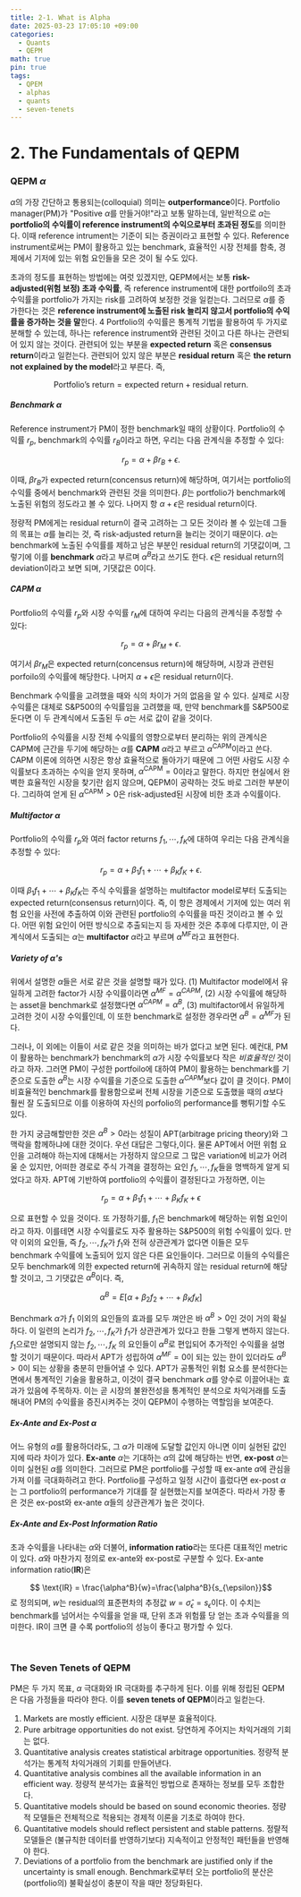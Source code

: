 ```yaml
---
title: 2-1. What is Alpha
date: 2025-03-23 17:05:10 +09:00
categories:
  - Quants
  - QEPM
math: true
pin: true
tags:
  - QPEM
  - alphas
  - quants
  - seven-tenets
---
```




# 2. The Fundamentals of QEPM

### QEPM $\alpha$
$\alpha$의 가장 간단하고 통용되는(colloquial) 의미는 **outperformance**이다. Portfolio manager(PM)가 "Positive $\alpha$를 만들거야!"라고 보통 말하는데, 일반적으로 $\alpha$는 **portfolio의 수익률이 reference instrument의 수익으로부터 초과된 정도**를 의미한다. 이때 reference intrument는 기준이 되는 증권이라고 표현할 수 있다. Reference instrument로써는 PM이 활용하고 있는 benchmark, 효율적인 시장 전체를 함축, 경제에서 기저에 있는 위험 요인들을 모은 것이 될 수도 있다. 

초과의 정도를 표현하는 방법에는 여럿 있겠지만, QEPM에서는 보통 **risk-adjusted(위험 보정) 초과 수익률**, 즉 reference instrument에 대한 portfoilo의 초과 수익률을 portfolio가 가지는 risk를 고려하여 보정한 것을 일컫는다. 그러므로 $\alpha$를 증가한다는 것은 **reference instrument에 노출된 risk 늘리지 않고서 portfolio의 수익률을 증가하는 것을 말**한다. 
4
Portfolio의 수익률은 통계적 기법을 활용하여 두 가지로 분해할 수 있는데, 하나는 reference instrument와 관련된 것이고 다른 하나는 관련되어 있지 않는 것이다. 관련되어 있는 부분을 **expected return** 혹은 **consensus return**이라고 일컫는다. 관련되어 있지 않은 부분은 **residual return** 혹은 **the return not explained by the model**라고 부른다. 즉,

$$ \text{Portfolio's return} = \text{expected return} + \text{residual return}.$$

##### Benchmark $\alpha$
Reference instrument가 PM이 정한 benchmark일 때의 상황이다. Portfolio의 수익률 $r_p$, benchmark의 수익률 $r_B$이라고 하면, 우리는 다음 관계식을 추정할 수 있다:

$$ r_p = \alpha + \beta r_B + \epsilon. $$

이때, $\beta r_B$가 expected return(concensus return)에 해당하며, 여기서는 portfolio의 수익률 중에서 benchmark와 관련된 것을 의미한다. $\beta$는 portfolio가 benchmark에 노출된 위험의 정도라고 볼 수 있다. 나머지 항 $\alpha + \epsilon$은 residual return이다.

정량적 PM에게는 residual return이 결국 고려하는 그 모든 것이라 볼 수 있는데 그들의 목표는 $\alpha$를 늘리는 것, 즉 risk-adjusted return을 늘리는 것이기 때문이다. $\alpha$는 benchmark에 노출된 수익률를 제하고 남은 부분인 residual return의 기댓값이며, 그렇기에 이를 **benchmark** $\alpha$라고 부르며 $\alpha^B$라고 쓰기도 한다. $\epsilon$은 residual return의 deviation이라고 보면 되며, 기댓값은 0이다.

##### CAPM $\alpha$
Portfolio의 수익률 $r_p$와 시장 수익률 $r_M$에 대하여 우리는 다음의 관계식을 추정할 수 있다:

$$ r_p = \alpha + \beta r_M +\epsilon. $$

여기서 $\beta r_M$은 expected return(concensus return)에 해당하며, 시장과 관련된 porfoilo의 수익률에 해당한다. 나머지 $\alpha + \epsilon$은 residual return이다.

Benchmark 수익률을 고려했을 때와 식의 차이가 거의 없음을 알 수 있다. 실제로 시장 수익률은 대체로 S&P500의 수익률임을 고려했을 때, 만약 benchmark를 S&P500로 둔다면 이 두 관계식에서 도출된 두 $\alpha$는 서로 값이 같을 것이다.

Portfolio의 수익률을 시장 전체 수익률의 영향으로부터 분리하는 위의 관계식은 CAPM에 근간을 두기에 해당하는 $\alpha$를 **CAPM** $\alpha$라고 부르고 $\alpha^\text{CAPM}$이라고 쓴다. CAPM 이론에 의하면 시장은 항상 효율적으로 돌아가기 때문에 그 어떤 사람도 시장 수익률보다 초과하는 수익을 얻지 못하며, $\alpha^\text{CAPM} = 0$이라고 말한다. 하지만 현실에서 완벽한 효율적인 시장을 찾기란 쉽지 않으며, QEPM이 공략하는 것도 바로 그러한 부분이다. 그리하여 얻게 된 $\alpha^\text{CAPM}>0$은 risk-adjusted된 시장에 비한 초과 수익률이다.

##### Multifactor $\alpha$
Portfolio의 수익률 $r_p$와 여러 factor returns $f_1, \cdots, f_K$에 대하여 우리는 다음 관계식을 추정할 수 있다:

$$ r_p = \alpha + \beta_1f_1 + \cdots + \beta_Kf_K +\epsilon. $$

이때 $\beta_1f_1 + \cdots + \beta_Kf_K$는 주식 수익률을 설명하는 multifactor model로부터 도출되는 expected return(consensus return)이다. 즉, 이 항은 경제에서 기저에 있는 여러 위험 요인을 사전에 추출하여 이와 관련된 portfolio의 수익률을 따진 것이라고 볼 수 있다. 어떤 위험 요인이 어떤 방식으로 추출되는지 등 자세한 것은 추후에 다루지만, 이 관계식에서 도출되는 $\alpha$는 **multifactor** $\alpha$라고 부르며 $\alpha^\text{MF}$라고 표현한다. 

##### Variety of $\alpha$'s
위에서 설명한 $\alpha$들은 서로 같은 것을 설명할 때가 있다. (1) Multifactor model에서 유일하게 고려한 factor가 시장 수익률이라면 $\alpha^{MF} = \alpha^{CAPM}$, (2) 시장 수익률에 해당하는 asset을 benchmark로 설정했다면 $\alpha^{CAPM}=\alpha^B$, (3) multifactor에서 유일하게 고려한 것이 시장 수익률인데, 이 또한 benchmark로 설정한 경우라면 $\alpha^B = \alpha^{MF}$가 된다.

그러나, 이 외에는 이들이 서로 같은 것을 의미하는 바가 없다고 보면 된다. 예컨대, PM이 활용하는 benchmark가 benchmark의 $\alpha$가 시장 수익률보다 작은 *비효율적인* 것이라고 하자. 그러면 PM이 구성한 portfoilo에 대하여 PM이 활용하는 benchmark를 기준으로 도출한 $\alpha^B$는 시장 수익률을 기준으로 도출한 $\alpha^{CAPM}$보다 값이 클 것이다. PM이 비효율적인 benchmark를 활용함으로써 전체 시장을 기준으로 도출했을 때의 $\alpha$보다 훨씬 잘 도출되므로 이를 이용하여 자신의 porfolio의 performance를 뻥튀기할 수도 있다.

한 가지 궁금해할만한 것은 $\alpha^B>0$라는 성질이 APT(arbitrage pricing theory)와 그 맥락을 함께하냐에 대한 것이다. 우선 대답은 그렇다,이다. 물론 APT에서 어떤 위험 요인을 고려해야 하는지에 대해서는 가정하지 않으므로 그 많은 variation에 비교가 어려울 순 있지만, 어떠한 경로로 주식 가격을 결정하는 요인 $f_1, \cdots, f_K$들을 명백하게 알게 되었다고 하자. APT에 기반하여 portfolio의 수익률이 결정된다고 가정하면, 이는

$$ r_p = \alpha + \beta_1f_1 +\cdots +\beta_Kf_K +\epsilon$$

으로 표현할 수 있을 것이다. 또 가정하기를, $f_1$은 benchmark에 해당하는 위험 요인이라고 하자. 이를테면 시장 수익률로도 자주 활용하는 S&P500의 위험 수익률이 있다. 만약 이외의 요인들, 즉 $f_2, \cdots, f_K$가 $f_1$와 전혀 상관관계가 없다면 이들은 모두 benchmark 수익률에 노출되어 있지 않은 다른 요인들이다. 그러므로 이들의 수익률은 모두 benchmark에 의한 expected return에 귀속하지 않는 residual return에 해당할 것이고, 그 기댓값은 $\alpha^B$이다. 즉,

$$ \alpha^B = E[\alpha + \beta_2f_2+\cdots +\beta_Kf_K]$$

Benchmark $\alpha$가 $f_1$ 이외의 요인들의 효과를 모두 껴안은 바 $\alpha^B >0$인 것이 거의 확실하다. 이 일련의 논리가 $f_2, \cdots, f_K$가 $f_1$가 상관관계가 있다고 한들 그렇게 변하지 않는다. $f_1$으로만 설명되지 않는 $f_2, \cdots, f_K$ 의 요인들이 $\alpha^B$로 편입되어 추가적인 수익률을 설명할 것이기 때문이다. 따라서 APT가 성립하여 $\alpha^{MF}=0$이 되는 있는 한이 있더라도 $\alpha^B>0$이 되는 상황을 충분히 만들어낼 수 있다. APT가 공통적인 위험 요소를 분석한다는 면에서 통계적인 기술을 활용하고, 이것이 결국 benchmark $\alpha$를 양수로 이끌어내는 효과가 있음에 주목하자. 이는 곧 시장의 불완전성을 통계적인 분석으로 차익거래를 도출해내어 PM의 수익률을 증진시켜주는 것이 QEPM이 수행하는 역할임을 보여준다.

##### Ex-Ante and Ex-Post $\alpha$
어느 유형의 $\alpha$를 활용하더라도, 그 $\alpha$가 미래에 도달할 값인지 아니면 이미 실현된 값인지에 따라 차이가 있다. **Ex-ante** $\alpha$는 기대하는 $\alpha$의 값에 해당하는 반면, **ex-post** $\alpha$는 이미 실현된 $\alpha$를 의미한다. 그러므로 PM은 portfolio를 구성할 때 ex-ante $\alpha$에 관심을 가져 이를 극대화하려고 한다. Portfolio를 구성하고 일정 시간이 흘렀다면 ex-post $\alpha$는 그 portfolio의 performance가 기대를 잘 실현했는지를 보여준다. 따라서 가장 좋은 것은 ex-post와 ex-ante $\alpha$들의 상관관계가 높은 것이다.

##### Ex-Ante and Ex-Post Information Ratio
초과 수익률을 나타내는 $\alpha$와 더불어, **information ratio**라는 또다른 대표적인 metric이 있다. $\alpha$와 마찬가지 정의로 ex-ante와 ex-post로 구분할 수 있다. Ex-ante information ratio(**IR**)은

$$ \text{IR} = \frac{\alpha^B}{w}=\frac{\alpha^B}{s_{\epsilon}}$$
로 정의되며, $w$는 residual의 표준편차의 추정값 $w=\hat{\sigma}_{\epsilon}=s_{\epsilon}$이다. 이 수치는 benchmark를 넘어서는 수익률을 얻을 때, 단위 초과 위험률 당 얻는 초과 수익률을 의미한다. IR이 크면 클 수록 portfolio의 성능이 좋다고 평가할 수 있다.


<br>

### The Seven Tenets of QEPM
PM은 두 가지 목표, $\alpha$ 극대화와 IR 극대화를 추구하게 된다. 이를 위해 정립된 QEPM은 다음 가정들을 따라야 한다. 이를 **seven tenets of QEPM**이라고 일컫는다.

1. Markets are mostly efficient.
	 시장은 대부분 효율적이다.
2. Pure arbitrage opportunities do not exist.
	 당연하게 주어지는 차익거래의 기회는 없다.
3. Quantitative analysis creates statistical arbitrage opportunities.
	 정량적 분석가는 통계적 차익거래의 기회를 만들어낸다.
4. Quantitative analysis combines all the available information in an efficient way.
	 정량적 분석가는 효율적인 방법으로 존재하는 정보를 모두 조합한다.
5. Quantitative models should be based on sound economic theories.
	 정량적 모델들은 전체적으로 적용되는 경제적 이론을 기초로 하여야 한다.
6. Quantitative models should reflect persistent and stable patterns.
	 정랼적 모델들은 (불규칙한 데이터를 반영하기보다) 지속적이고 안정적인 패턴들을 반영해야 한다.
7. Deviations of a portfolio from the benchmark are justified only if the uncertainty is small enough.
	 Benchmark로부터 오는 portfolio의 분산은 (portfolio의) 불확실성이 충분이 작을 때만 정당화된다.